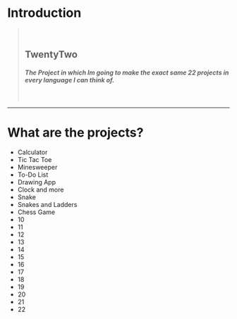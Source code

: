 # Introduction

> <br>
> 
> ## **TwentyTwo**
> ##### The Project in which Im going to make the exact same 22 projects in every language I can think of.
> <br>

<hr>

# What are the projects?
- Calculator
- Tic Tac Toe
- Minesweeper
- To-Do List
- Drawing App
- Clock and more
- Snake
- Snakes and Ladders
- Chess Game
- 10
- 11
- 12
- 13
- 14
- 15
- 16
- 17
- 18
- 19
- 20
- 21
- 22